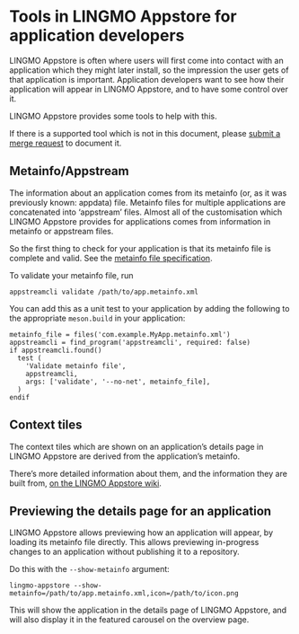 Tools in LINGMO Appstore for application developers
==================================================

LINGMO Appstore is often where users will first come into contact with an
application which they might later install, so the impression the user gets of
that application is important. Application developers want to see how their
application will appear in LINGMO Appstore, and to have some control over it.

LINGMO Appstore provides some tools to help with this.

If there is a supported tool which is not in this document, please
[submit a merge request](https://github.com/LingmoOS/lingmo-appstore/-/merge_requests/new)
to document it.

Metainfo/Appstream
------------------

The information about an application comes from its metainfo (or, as it was
previously known: appdata) file. Metainfo files for multiple applications are
concatenated into ‘appstream’ files. Almost all of the customisation which LINGMO
Appstore provides for applications comes from information in metainfo or
appstream files.

So the first thing to check for your application is that its metainfo file is
complete and valid. See the
[metainfo file specification](https://www.freedesktop.org/software/appstream/docs/).

To validate your metainfo file, run
```
appstreamcli validate /path/to/app.metainfo.xml
```

You can add this as a unit test to your application by adding the following to
the appropriate `meson.build` in your application:
```
metainfo_file = files('com.example.MyApp.metainfo.xml')
appstreamcli = find_program('appstreamcli', required: false)
if appstreamcli.found()
  test (
    'Validate metainfo file',
    appstreamcli,
    args: ['validate', '--no-net', metainfo_file],
  )
endif
```

Context tiles
-------------

The context tiles which are shown on an application’s details page in LINGMO
Appstore are derived from the application’s metainfo.

There’s more detailed information about them, and the information they are built
from, [on the LINGMO Appstore wiki](https://github.com/LingmoOS/lingmo-appstore/-/wikis/Appstore-metadata).

Previewing the details page for an application
----------------------------------------------

LINGMO Appstore allows previewing how an application will appear, by loading its
metainfo file directly. This allows previewing in-progress changes to an
application without publishing it to a repository.

Do this with the `--show-metainfo` argument:
```
lingmo-appstore --show-metainfo=/path/to/app.metainfo.xml,icon=/path/to/icon.png
```

This will show the application in the details page of LINGMO Appstore, and will
also display it in the featured carousel on the overview page.
